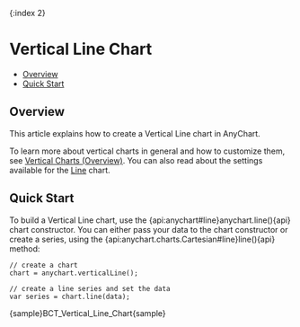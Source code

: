 {:index 2}
# Vertical Line Chart

* [Overview](#overview)
* [Quick Start](#quick_start)

## Overview

This article explains how to create a Vertical Line chart in AnyChart.

To learn more about vertical charts in general and how to customize them, see [Vertical Charts (Overview)](Overview). You can also read about the settings available for the [Line](../Line_Chart) chart.

## Quick Start

To build a Vertical Line chart, use the {api:anychart#line}anychart.line(){api} chart constructor. You can either pass your data to the chart constructor or create a series, using the {api:anychart.charts.Cartesian#line}line(){api} method:

```
// create a chart
chart = anychart.verticalLine();

// create a line series and set the data
var series = chart.line(data);
```

{sample}BCT\_Vertical\_Line\_Chart{sample}